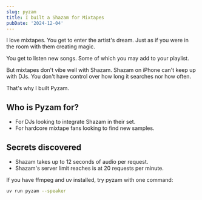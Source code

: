 ```yaml
---
slug: pyzam
title: I built a Shazam for Mixtapes
pubDate: '2024-12-04'
---
```


I love mixtapes. You get to enter the artist's dream. Just as if you were in the room with them creating magic.

You get to listen new songs. Some of which you may add to your playlist.

But mixtapes don't vibe well with Shazam. Shazam on iPhone can't keep up with DJs. You don't have control over how long it searches nor how often.

That's why I built Pyzam.

## **Who is Pyzam for?**
- For DJs looking to integrate Shazam in their set.
- For hardcore mixtape fans looking to find new samples. 

## **Secrets discovered**
- Shazam takes up to 12 seconds of audio per request.
- Shazam's server limit reaches is at 20 requests per minute.

If you have ffmpeg and uv installed, try pyzam with one command:
```bash
uv run pyzam --speaker
```